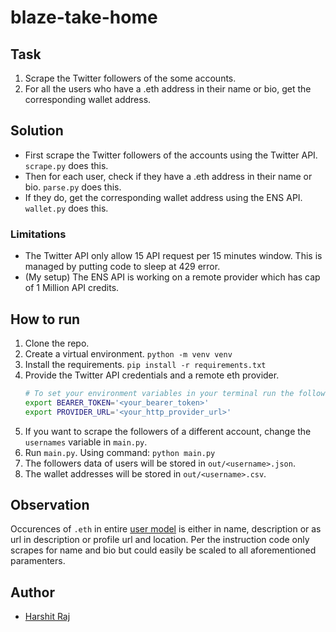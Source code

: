 # blaze-take-home

## Task

1.  Scrape the Twitter followers of the some accounts.
1.  For all the users who have a .eth address in their name or bio, get the corresponding wallet address.

## Solution

- First scrape the Twitter followers of the accounts using the Twitter API. `scrape.py` does this.
- Then for each user, check if they have a .eth address in their name or bio. `parse.py` does this.
- If they do, get the corresponding wallet address using the ENS API. `wallet.py` does this.

### Limitations

- The Twitter API only allow 15 API request per 15 minutes window. This is managed by putting code to sleep at 429 error.
- (My setup) The ENS API is working on a remote provider which has cap of 1 Million API credits.

## How to run

1.  Clone the repo.
1.  Create a virtual environment. `python -m venv venv`
1.  Install the requirements. `pip install -r requirements.txt`
1.  Provide the Twitter API credentials and a remote eth provider.
    ```sh
    # To set your environment variables in your terminal run the following lines:
    export BEARER_TOKEN='<your_bearer_token>'
    export PROVIDER_URL='<your_http_provider_url>'
    ```
1.  If you want to scrape the followers of a different account, change the `usernames` variable in `main.py`.
1.  Run `main.py`. Using command: `python main.py`
1.  The followers data of users will be stored in `out/<username>.json`.
1.  The wallet addresses will be stored in `out/<username>.csv`.

## Observation

Occurences of `.eth` in entire [user model](https://developer.twitter.com/en/docs/twitter-api/data-dictionary/object-model/user) is either in name, description or as url in description or profile url and location. Per the instruction code only scrapes for name and bio but could easily be scaled to all aforementioned paramenters.

## Author

- [Harshit Raj](https://harshitraj.me)
